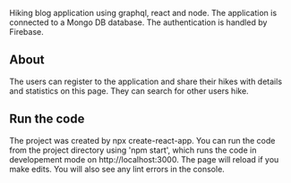 Hiking blog application using graphql, react and node. The application is connected to a Mongo DB database. The authentication is handled by Firebase.

## About

The users can register to the application and share their hikes with details and statistics on this page. They can search for other users hike.

## Run the code

The project was created by npx create-react-app. You can run the code from the project directory using 'npm start', which runs the code in developement mode on http://localhost:3000. The page will reload if you make edits. You will also see any lint errors in the console.
